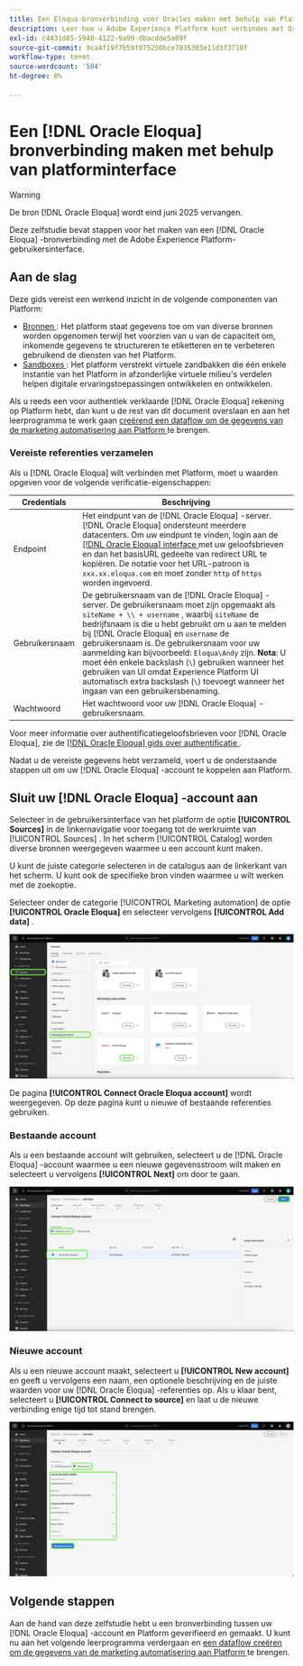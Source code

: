 ```yaml
---
title: Een Eloqua-bronverbinding voor Oracles maken met behulp van Platform UI
description: Leer hoe u Adobe Experience Platform kunt verbinden met Oracle Eloqua via de interface van het platform.
exl-id: c4431d85-5948-4122-9a99-dbacdde5a09f
source-git-commit: 9ca4f19f7b59f075250bce7035303e11d3f3710f
workflow-type: tm+mt
source-wordcount: '504'
ht-degree: 0%

---
```


# Een [!DNL Oracle Eloqua] bronverbinding maken met behulp van platforminterface

>[!WARNING]
>
>De bron [!DNL Oracle Eloqua] wordt eind juni 2025 vervangen.

Deze zelfstudie bevat stappen voor het maken van een [!DNL Oracle Eloqua] -bronverbinding met de Adobe Experience Platform-gebruikersinterface.

## Aan de slag

Deze gids vereist een werkend inzicht in de volgende componenten van Platform:

* [ Bronnen ](../../../../home.md): Het platform staat gegevens toe om van diverse bronnen worden opgenomen terwijl het voorzien van u van de capaciteit om, inkomende gegevens te structureren te etiketteren en te verbeteren gebruikend de diensten van het Platform.
* [ Sandboxes ](../../../../../sandboxes/home.md): Het platform verstrekt virtuele zandbakken die één enkele instantie van het Platform in afzonderlijke virtuele milieu&#39;s verdelen helpen digitale ervaringstoepassingen ontwikkelen en ontwikkelen.

Als u reeds een voor authentiek verklaarde [!DNL Oracle Eloqua] rekening op Platform hebt, dan kunt u de rest van dit document overslaan en aan het leerprogramma te werk gaan [ creërend een dataflow om de gegevens van de marketing automatisering aan Platform ](../../dataflow/marketing-automation.md) te brengen.

### Vereiste referenties verzamelen

Als u [!DNL Oracle Eloqua] wilt verbinden met Platform, moet u waarden opgeven voor de volgende verificatie-eigenschappen:

| Credentials | Beschrijving |
| --- | --- |
| Endpoint | Het eindpunt van de [!DNL Oracle Eloqua] -server. [!DNL Oracle Eloqua] ondersteunt meerdere datacenters. Om uw eindpunt te vinden, login aan de [[!DNL Oracle Eloqua]  interface ](https://login.eloqua.com) met uw geloofsbrieven en dan het basisURL gedeelte van redirect URL te kopiëren. De notatie voor het URL-patroon is `xxx.xx.eloqua.com` en moet zonder `http` of `https` worden ingevoerd. |
| Gebruikersnaam | De gebruikersnaam van de [!DNL Oracle Eloqua] -server. De gebruikersnaam moet zijn opgemaakt als `siteName + \\ + username` , waarbij `siteName` de bedrijfsnaam is die u hebt gebruikt om u aan te melden bij [!DNL Oracle Eloqua] en `username` de gebruikersnaam is. De gebruikersnaam voor uw aanmelding kan bijvoorbeeld: `Eloqua\Andy` zijn. **Nota**: U moet één enkele backslash (`\`) gebruiken wanneer het gebruiken van UI omdat Experience Platform UI automatisch extra backslash (`\`) toevoegt wanneer het ingaan van een gebruikersbenaming. |
| Wachtwoord | Het wachtwoord voor uw [!DNL Oracle Eloqua] -gebruikersnaam. |

Voor meer informatie over authentificatiegeloofsbrieven voor [!DNL Oracle Eloqua], zie de [[!DNL Oracle Eloqua]  gids over authentificatie ](https://docs.oracle.com/en/cloud/saas/marketing/eloqua-rest-api/Authentication_Basic.html).

Nadat u de vereiste gegevens hebt verzameld, voert u de onderstaande stappen uit om uw [!DNL Oracle Eloqua] -account te koppelen aan Platform.

## Sluit uw [!DNL Oracle Eloqua] -account aan

Selecteer in de gebruikersinterface van het platform de optie **[!UICONTROL Sources]** in de linkernavigatie voor toegang tot de werkruimte van [!UICONTROL Sources] . In het scherm [!UICONTROL Catalog] worden diverse bronnen weergegeven waarmee u een account kunt maken.

U kunt de juiste categorie selecteren in de catalogus aan de linkerkant van het scherm. U kunt ook de specifieke bron vinden waarmee u wilt werken met de zoekoptie.

Selecteer onder de categorie [!UICONTROL Marketing automation] de optie **[!UICONTROL Oracle Eloqua]** en selecteer vervolgens **[!UICONTROL Add data]** .

![ catalogus ](../../../../images/tutorials/create/oracle-eloqua/catalog.png)

De pagina **[!UICONTROL Connect Oracle Eloqua account]** wordt weergegeven. Op deze pagina kunt u nieuwe of bestaande referenties gebruiken.

### Bestaande account

Als u een bestaande account wilt gebruiken, selecteert u de [!DNL Oracle Eloqua] -account waarmee u een nieuwe gegevensstroom wilt maken en selecteert u vervolgens **[!UICONTROL Next]** om door te gaan.

![ bestaand ](../../../../images/tutorials/create/oracle-eloqua/existing.png)

### Nieuwe account

Als u een nieuwe account maakt, selecteert u **[!UICONTROL New account]** en geeft u vervolgens een naam, een optionele beschrijving en de juiste waarden voor uw [!DNL Oracle Eloqua] -referenties op. Als u klaar bent, selecteert u **[!UICONTROL Connect to source]** en laat u de nieuwe verbinding enige tijd tot stand brengen.

![ nieuw ](../../../../images/tutorials/create/oracle-eloqua/new.png)

## Volgende stappen

Aan de hand van deze zelfstudie hebt u een bronverbinding tussen uw [!DNL Oracle Eloqua] -account en Platform geverifieerd en gemaakt. U kunt nu aan het volgende leerprogramma verdergaan en [ een dataflow creëren om de gegevens van de marketing automatisering aan Platform ](../../dataflow/marketing-automation.md) te brengen.
